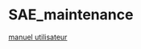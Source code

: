 # SAE_maintenance

[manuel utilisateur](https://github.com/MrBaguette07/UHDR/blob/main/Manuel%20Utilisateur%20uHDR.pdf)
